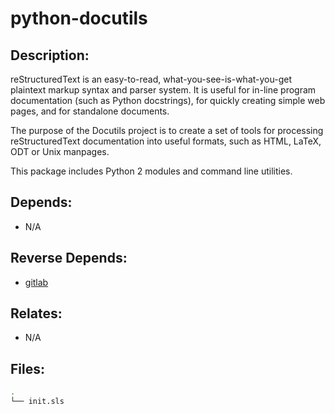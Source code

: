 # python-docutils

## Description:

reStructuredText is an easy-to-read, what-you-see-is-what-you-get plaintext markup syntax and parser system. It is useful for in-line program documentation (such as Python docstrings), for quickly creating simple web pages, and for standalone documents.

The purpose of the Docutils project is to create a set of tools for processing reStructuredText documentation into useful formats, such as HTML, LaTeX, ODT or Unix manpages.

This package includes Python 2 modules and command line utilities.

## Depends:

  -  N/A

## Reverse Depends:

  -  [gitlab](/salt/gitlab)

## Relates:

  -  N/A

## Files:

```bash
.
└── init.sls
```
